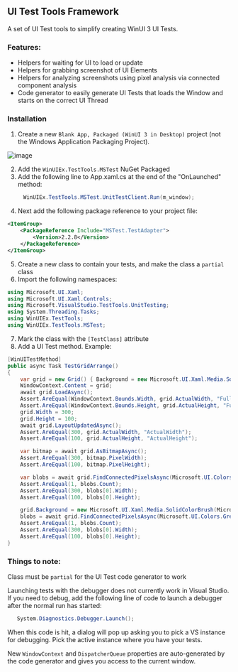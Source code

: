 ## UI Test Tools Framework

A set of UI Test tools to simplify creating WinUI 3 UI Tests. 

### Features:
   - Helpers for waiting for UI to load or update
   - Helpers for grabbing screenshot of UI Elements
   - Helpers for analyzing screenshots using pixel analysis via connected component analysis
   - Code generator to easily generate UI Tests that loads the Window and starts on the correct UI Thread
   
### Installation

1. Create a new `Blank App, Packaged (WinUI 3 in Desktop)` project (not the Windows Application Packaging Project).

  ![image](https://user-images.githubusercontent.com/1378165/145077633-0918e17b-d234-471d-9c08-26e8273a8372.png)

2. Add the `WinUIEx.TestTools.MSTest` NuGet Packaged
3. Add the following line to App.xaml.cs at the end of the "OnLaunched" method: 
```cs
     WinUIEx.TestTools.MSTest.UnitTestClient.Run(m_window);
```
4.  Next add the following package reference to your project file:
```xml
<ItemGroup>
    <PackageReference Include="MSTest.TestAdapter">
        <Version>2.2.8</Version>
    </PackageReference>
</ItemGroup>
```
5. Create a new class to contain your tests, and make the class a `partial` class
6. Import the following namespaces:
```cs
using Microsoft.UI.Xaml;
using Microsoft.UI.Xaml.Controls;
using Microsoft.VisualStudio.TestTools.UnitTesting;
using System.Threading.Tasks;
using WinUIEx.TestTools;
using WinUIEx.TestTools.MSTest;
```
7. Mark the class with the `[TestClass]` attribute
8. Add a UI Test method. Example:
```cs
[WinUITestMethod]
public async Task TestGridArrange()
{
    var grid = new Grid() { Background = new Microsoft.UI.Xaml.Media.SolidColorBrush(Microsoft.UI.Colors.Red) };
    WindowContext.Content = grid;
    await grid.LoadAsync();
    Assert.AreEqual(WindowContext.Bounds.Width, grid.ActualWidth, "Full Width");
    Assert.AreEqual(WindowContext.Bounds.Height, grid.ActualHeight, "Full height");
    grid.Width = 300;
    grid.Height = 100;
    await grid.LayoutUpdatedAsync();
    Assert.AreEqual(300, grid.ActualWidth, "ActualWidth");
    Assert.AreEqual(100, grid.ActualHeight, "ActualHeight");

    var bitmap = await grid.AsBitmapAsync();
    Assert.AreEqual(300, bitmap.PixelWidth);
    Assert.AreEqual(100, bitmap.PixelHeight);

    var blobs = await grid.FindConnectedPixelsAsync(Microsoft.UI.Colors.Red);
    Assert.AreEqual(1, blobs.Count);
    Assert.AreEqual(300, blobs[0].Width);
    Assert.AreEqual(100, blobs[0].Height);

    grid.Background = new Microsoft.UI.Xaml.Media.SolidColorBrush(Microsoft.UI.Colors.Green);
    blobs = await grid.FindConnectedPixelsAsync(Microsoft.UI.Colors.Green);
    Assert.AreEqual(1, blobs.Count);
    Assert.AreEqual(300, blobs[0].Width);
    Assert.AreEqual(100, blobs[0].Height);
}
```

### Things to note: 

Class must be `partial` for the UI Test code generator to work

Launching tests with the debugger does not currently work in Visual Studio.
If you need to debug, add the following line of code to launch a debugger after the normal run has started:
```cs
   System.Diagnostics.Debugger.Launch();
```
When this code is hit, a dialog will pop up asking you to pick a VS instance for debugging. Pick the active instance where you have your tests.

New `WindowContext` and `DispatcherQueue` properties are auto-generated by the code generator and gives you access to the current window.
